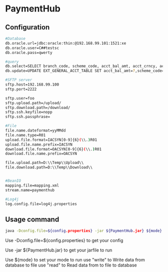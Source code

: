 # PaymentHub

Configuration
---------------
```sh
#Database
db.oracle.url=jdbc:oracle:thin:@192.168.99.101:1521:xe
db.oracle.user=C##testsc
db.oracle.pass=qwerty

#query
db.select=SELECT branch_code, scheme_code, acct_bal_amt, acct_crncy, account_id, scheme_type FROM ext_general_acct_table WHERE bank_id = '011' AND scheme_type != 'OAB' AND LENGTH(account_id) = 10
db.update=UPDATE EXT_GENERAL_ACCT_TABLE SET acct_bal_amt=?,scheme_code=? WHERE account_id =? AND  bank_id ='011'

#SFTP server
sftp.host=192.168.99.100
sftp.port=2222

sftp.user=foo
sftp.upload.path=/upload/
sftp.download.path=/download/
sftp.ssh.keyfile=nopp
sftp.ssh.passphrase=

#File
file.name.dateformat=yyMMdd
file.name.type=R01
upload.file.format=IACSYN[0-9]{6}(\\.)R01
upload.file.name.prefix=IACSYN
download.file.format=OACSYN[0-9]{6}(\\.)R01
download.file.name.prefix=OACSYN

file.upload.path=D:\\Temp\\Upload\\
file.download.path=D:\\Temp\\Download\\


#BeanIO
mapping.file=mapping.xml
stream.name=paymenthub

#Log4j
log.config.file=log4j.properties
```

Usage command
---------------
```sh
java -Dconfig.file=${config.properties} -jar ${PaymentHub.jar} ${mode}
```
  Use -Dconfig.file=${config.properties} to get your config
	
  Use -jar ${PaymentHub.jar} to get your jarfile to run
	
  Use ${mode} to set your mode to run
		use "write" to Write data from database to file
		use "read" to Read data from to file to database

